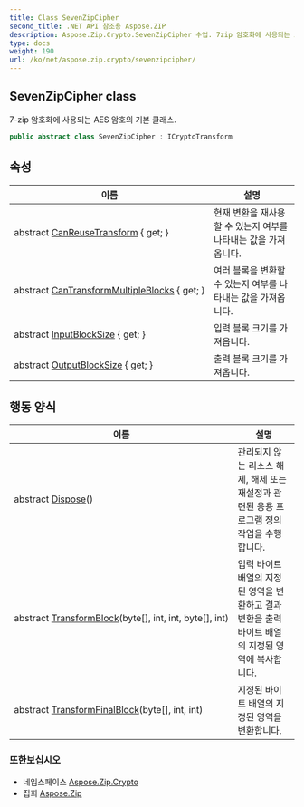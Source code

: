 ```yaml
---
title: Class SevenZipCipher
second_title: .NET API 참조용 Aspose.ZIP
description: Aspose.Zip.Crypto.SevenZipCipher 수업. 7zip 암호화에 사용되는 AES 암호의 기본 클래스.
type: docs
weight: 190
url: /ko/net/aspose.zip.crypto/sevenzipcipher/
---
```

## SevenZipCipher class

7-zip 암호화에 사용되는 AES 암호의 기본 클래스.

```csharp
public abstract class SevenZipCipher : ICryptoTransform
```

## 속성

| 이름 | 설명 |
| --- | --- |
| abstract [CanReuseTransform](../../aspose.zip.crypto/sevenzipcipher/canreusetransform/) { get; } | 현재 변환을 재사용할 수 있는지 여부를 나타내는 값을 가져옵니다. |
| abstract [CanTransformMultipleBlocks](../../aspose.zip.crypto/sevenzipcipher/cantransformmultipleblocks/) { get; } | 여러 블록을 변환할 수 있는지 여부를 나타내는 값을 가져옵니다. |
| abstract [InputBlockSize](../../aspose.zip.crypto/sevenzipcipher/inputblocksize/) { get; } | 입력 블록 크기를 가져옵니다. |
| abstract [OutputBlockSize](../../aspose.zip.crypto/sevenzipcipher/outputblocksize/) { get; } | 출력 블록 크기를 가져옵니다. |

## 행동 양식

| 이름 | 설명 |
| --- | --- |
| abstract [Dispose](../../aspose.zip.crypto/sevenzipcipher/dispose/)() | 관리되지 않는 리소스 해제, 해제 또는 재설정과 관련된 응용 프로그램 정의 작업을 수행합니다. |
| abstract [TransformBlock](../../aspose.zip.crypto/sevenzipcipher/transformblock/)(byte[], int, int, byte[], int) | 입력 바이트 배열의 지정된 영역을 변환하고 결과 변환을 출력 바이트 배열의 지정된 영역에 복사합니다. |
| abstract [TransformFinalBlock](../../aspose.zip.crypto/sevenzipcipher/transformfinalblock/)(byte[], int, int) | 지정된 바이트 배열의 지정된 영역을 변환합니다. |

### 또한보십시오

* 네임스페이스 [Aspose.Zip.Crypto](../../aspose.zip.crypto/)
* 집회 [Aspose.Zip](../../)



